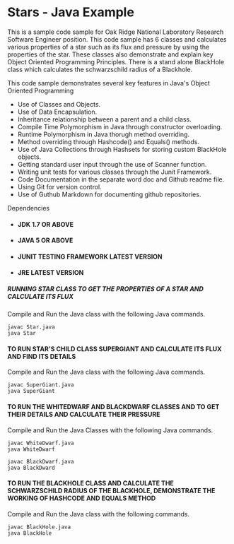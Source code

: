 # Stars - Java Example

This is a sample code sample for Oak Ridge National Laboratory Research Software Engineer position. This code sample has 6 classes
and calculates various properties of a star such as its flux and pressure by using the properties of the star. These classes also demonstrate and explain key Object Oriented Programming Principles. There is a stand alone BlackHole class which calculates the schwarzschild radius of a Blackhole.
 
 This code sample demonstrates several key features in Java's Object Oriented Programming
 * Use of Classes and Objects.
 * Use of Data Encapsulation.
 * Inheritance relationship between a parent and a child class.
 * Compile Time Polymorphism in Java through constructor overloading.
 * Runtime Polymorphism in Java thorugh method overriding.
 * Method overriding through Hashcode() and Equals() methods.
 * Use of Java Collections through Hashsets for storing custom BlackHole objects.
 * Getting standard user input through the use of Scanner function.
 * Writing unit tests for various classes through the Junit Framework.
 * Code Documentation in the separate word doc and Github readme file.
 * Using Git for version control.
 * Use of Guthub Markdown for documenting github repositories.
 
 Dependencies
 * #### JDK 1.7 OR ABOVE
 * #### JAVA 5 OR ABOVE
 * #### JUNIT TESTING FRAMEWORK LATEST VERSION
 * #### JRE LATEST VERSION
 
 
 ##### RUNNING STAR CLASS TO GET THE PROPERTIES OF A STAR AND CALCULATE ITS FLUX
 Compile and Run the Java class with the following Java commands.
 ```
 javac Star.java
 java Star
 ```
 #### TO RUN STAR'S CHILD CLASS SUPERGIANT AND CALCULATE ITS FLUX AND FIND ITS DETAILS
 Compile and Run the Java class with the following Java commands.
 ```
 javac SuperGiant.java
 java SuperGiant
 
 ```
 
 #### TO RUN THE WHITEDWARF AND BLACKDWARF CLASSES AND TO GET THEIR DETAILS AND CALCULATE THEIR PRESSURE
 Compile and Run the Java Classes with the following Java commands.
 
 ```
 javac WhiteDwarf.java
 java WhiteDwarf
 
 javac BlackDwarf.java
 java BlackDward
 
 ```
 
 #### TO RUN THE BLACKHOLE CLASS AND CALCULATE THE SCHWARZSCHILD RADIUS OF THE BLACKHOLE, DEMONSTRATE THE WORKING OF HASHCODE AND EQUALS METHOD
Compile and Run the Java class with the following commands.

```
javac BlackHole.java
java BlackHole
```
 
